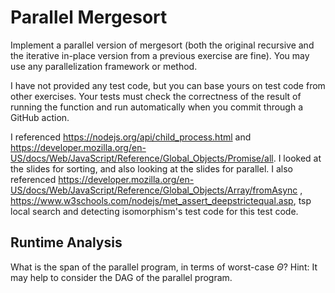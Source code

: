 # Parallel Mergesort

Implement a parallel version of mergesort (both the original recursive and the
iterative in-place version from a previous exercise are fine). You may use any
parallelization framework or method.

I have not provided any test code, but you can base yours on test code from
other exercises. Your tests must check the correctness of the result of running
the function and run automatically when you commit through a GitHub action.

I referenced https://nodejs.org/api/child_process.html and https://developer.mozilla.org/en-US/docs/Web/JavaScript/Reference/Global_Objects/Promise/all. I looked at the slides for sorting, and also looking at the slides for parallel. I also referenced https://developer.mozilla.org/en-US/docs/Web/JavaScript/Reference/Global_Objects/Array/fromAsync , https://www.w3schools.com/nodejs/met_assert_deepstrictequal.asp, tsp local search and detecting isomorphism's test code for this test code.

## Runtime Analysis

What is the span of the parallel program, in terms of worst-case $\Theta$? Hint:
It may help to consider the DAG of the parallel program.
